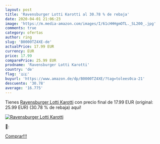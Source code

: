 ```yaml
---
layout: post
title: 'Ravensburger Lotti Karotti al 30.78 % de rebaja'
date: 2020-04-01 21:06:23
image: 'https://m.media-amazon.com/images/I/61cHHHgmOTL._SL200_.jpg'
comments: true
category: ofertas
author: ring
slug: 'B0000TZ4XE-de'
actualPrice: 17.99 EUR
currency: EUR
price: 17.99
comparePrice: 25.99 EUR
prodname: 'Ravensburger Lotti Karotti'
country: 'de'
flag: '🇩🇪'
buyurl: 'https://www.amazon.de/dp/B0000TZ4XE/?tag=tolees0ca-21'
descuento: '30.78'
average: '16.775'
---
```


Tienes [Ravensburger Lotti Karotti](https://www.amazon.de/dp/B0000TZ4XE/?tag=tolees0ca-21) con precio final de  17.99 EUR (original: 25.99 EUR) (30.78 %  de rebaja) aqui!

[![Ravensburger Lotti Karotti](https://m.media-amazon.com/images/I/61cHHHgmOTL._SL200_.jpg)](https://www.amazon.de/dp/B0000TZ4XE/?tag=tolees0ca-21)

🔎:


[Comprar!!!](https://www.amazon.de/dp/B0000TZ4XE/?tag=tolees0ca-21)
